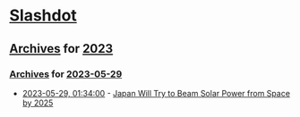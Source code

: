 # [Slashdot](../../../README.md)

## [Archives](../../index.md) for [2023](../index.md)

### [Archives](../../index.md) for [2023-05-29](index.md)

* [2023-05-29, 01:34:00](https://hardware.slashdot.org/story/23/05/28/2228210/japan-will-try-to-beam-solar-power-from-space-by-2025?utm_source=rss1.0mainlinkanon&utm_medium=feed) - [Japan Will Try to Beam Solar Power from Space by 2025](https://hardware.slashdot.org/story/23/05/28/2228210/japan-will-try-to-beam-solar-power-from-space-by-2025?utm_source=rss1.0mainlinkanon&utm_medium=feed)

